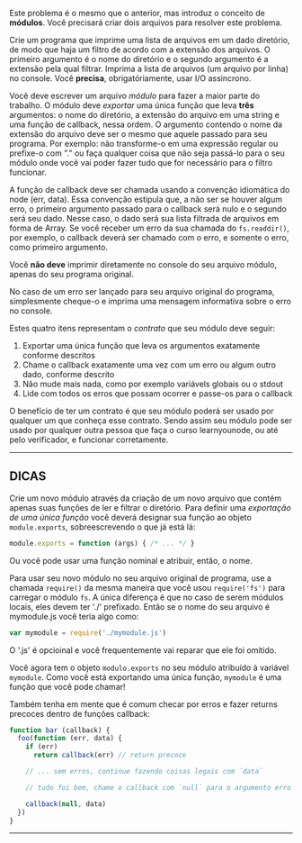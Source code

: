 Este problema é o mesmo que o anterior, mas introduz o conceito de **módulos**. Você precisará criar dois arquivos para resolver este problema.

Crie um programa que imprime uma lista de arquivos em um dado diretório, de modo que haja um filtro de acordo com a extensão dos arquivos. O primeiro argumento é o nome do diretório e o segundo argumento é a extensão pela qual filtrar. Imprima a lista de arquivos (um arquivo por linha) no console. Você **precisa**, obrigatóriamente, usar I/O assíncrono.

Você deve escrever um arquivo *módulo* para fazer a maior parte do trabalho. O módulo deve *exportar* uma única função que leva **três** argumentos: o nome do diretório, a extensão do arquivo em uma string e uma função de callback, nessa ordem. O argumento contendo o nome da extensão do arquivo deve ser o mesmo que aquele passado para seu programa. Por exemplo: não transforme-o em uma expressão regular ou prefixe-o com "." ou faça qualquer coisa que não seja passá-lo para o seu módulo onde você vai poder fazer tudo que for necessário para o filtro funcionar.

A função de callback deve ser chamada usando a convenção idiomática do node (err, data). Essa convenção estipula que, a não ser se houver algum erro, o primeiro argumento passado para o callback será nulo e o segundo será seu dado. Nesse caso, o dado será sua lista filtrada de arquivos em forma de Array. Se você receber um erro da sua chamada do `fs.readdir()`, por exemplo, o callback deverá ser chamado com o erro, e somente o erro, como primeiro argumento.

Você **não deve** imprimir diretamente no console do seu arquivo módulo, apenas do seu programa original.

No caso de um erro ser lançado para seu arquivo original do programa, simplesmente cheque-o e imprima uma mensagem informativa sobre o erro no console.

Estes quatro itens representam o *contrato* que seu módulo deve seguir:

1. Exportar uma única função que leva os argumentos exatamente conforme descritos
2. Chame o callback exatamente uma vez com um erro ou algum outro dado, conforme descrito
3. Não mude mais nada, como por exemplo variávels globais ou o stdout
4. Lide com todos os erros que possam ocorrer e passe-os para o callback

O benefício de ter um contrato é que seu módulo poderá ser usado por qualquer um que conheça esse contrato. Sendo assim seu módulo pode ser usado por qualquer outra pessoa que faça o curso learnyounode, ou até pelo verificador, e funcionar corretamente.

----------------------------------------------------------------------
## DICAS

Crie um novo módulo através da criação de um novo arquivo que contém apenas suas funções de ler e filtrar o diretório. Para definir uma *exportação de uma única função* você deverá designar sua função ao objeto `module.exports`, sobreescrevendo o que já está lá:

```js
module.exports = function (args) { /* ... */ }
```

Ou você pode usar uma função nominal e atribuir, então, o nome.

Para usar seu novo módulo no seu arquivo original de programa, use a chamada `require()` da mesma maneira que você usou `require('fs')` para carregar o módulo `fs`. A única diferença é que no caso de serem módulos locais, eles devem ter './' prefixado. Então se o nome do seu arquivo é mymodule.js você teria algo como:

```js
var mymodule = require('./mymodule.js')
```

O '.js' é opcioinal e você frequentemente vai reparar que ele foi omitido.

Você agora tem o objeto `modulo.exports` no seu módulo atribuído à variável `mymodule`. Como você está exportando uma única função, `mymodule` é uma função que você pode chamar!

Também tenha em mente que é comum checar por erros e fazer returns precoces dentro de funções callback:

```js
function bar (callback) {
  foo(function (err, data) {
    if (err)
      return callback(err) // return precoce

    // ... sem erros, continue fazendo coisas legais com `data`

    // tudo foi bem, chame o callback com `null` para o argumento erro

    callback(null, data)
  })
}
```

----------------------------------------------------------------------
